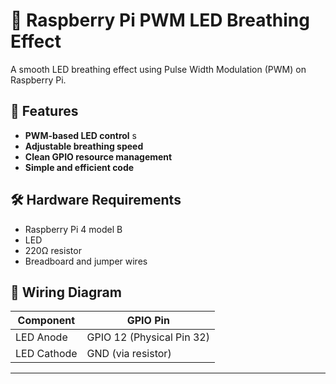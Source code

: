 # 🌟 Raspberry Pi PWM LED Breathing Effect

A smooth LED breathing effect using Pulse Width Modulation (PWM) on Raspberry Pi.

## 📌 Features
- **PWM-based LED control** s
- **Adjustable breathing speed** 
- **Clean GPIO resource management** 
- **Simple and efficient code** 

## 🛠 Hardware Requirements
- Raspberry Pi 4 model B
- LED 
- 220Ω resistor
- Breadboard and jumper wires

## 🔌 Wiring Diagram
| Component   | GPIO Pin                  |
|-------------|---------------------------|
| LED Anode   | GPIO 12 (Physical Pin 32) |
| LED Cathode | GND (via resistor)        |
-------------------------------------------
